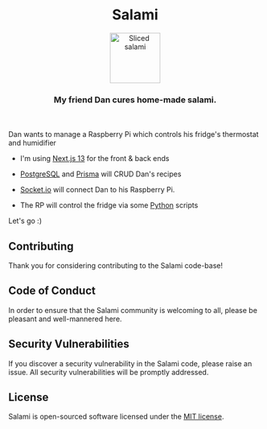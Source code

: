<h1 align="center">Salami</h1>

<p align="center"><img width="auto" height="100px" alt="Sliced salami" src="./public/salami-02.png"/></p>

<h3 align="center">My friend Dan cures home-made salami.</h3>

</br></br>
Dan wants to manage a Raspberry Pi which controls his fridge's thermostat and humidifier
- I'm using [Next.js 13](https://beta.nextjs.org/docs) for the front & back ends

- [PostgreSQL](https://www.postgresql.org/) and [Prisma](https://www.prisma.io/) will CRUD Dan's recipes

- [Socket.io](https://socket.io/) will connect Dan to his Raspberry Pi.

- The RP will control the fridge via some [Python](https://www.python.org/) scripts

Let's go :)

## Contributing

Thank you for considering contributing to the Salami code-base!

## Code of Conduct

In order to ensure that the Salami community is welcoming to all, please be pleasant and well-mannered here.

## Security Vulnerabilities

If you discover a security vulnerability in the Salami code, please raise an issue. All security vulnerabilities will be promptly addressed.

## License

Salami is open-sourced software licensed under the [MIT license](https://opensource.org/licenses/MIT).
